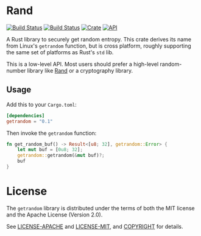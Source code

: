 # Rand

[![Build Status](https://travis-ci.org/rust-random/getrandom.svg?branch=master)](https://travis-ci.org/rust-random/getrandom)
[![Build Status](https://ci.appveyor.com/api/projects/status/github/rust-random/getrandom?svg=true)](https://ci.appveyor.com/project/rust-random/getrandom)
[![Crate](https://img.shields.io/crates/v/getrandom.svg)](https://crates.io/crates/getrandom)
[![API](https://docs.rs/getrandom/badge.svg)](https://docs.rs/getrandom)

A Rust library to securely get random entropy. This crate derives its name from
Linux's `getrandom` function, but is cross platform, roughly supporting the same
set of platforms as Rust's `std` lib.

This is a low-level API. Most users should prefer a high-level random-number
library like [Rand] or a cryptography library.

[Rand]: https://crates.io/crates/rand


## Usage

Add this to your `Cargo.toml`:

```toml
[dependencies]
getrandom = "0.1"
```

Then invoke the `getrandom` function:

```rust
fn get_random_buf() -> Result<[u8; 32], getrandom::Error> {
    let mut buf = [0u8; 32];
    getrandom::getrandom(&mut buf)?;
    buf
}
```


# License

The `getrandom` library is distributed under the terms of both the MIT license
and the Apache License (Version 2.0).

See [LICENSE-APACHE](LICENSE-APACHE) and [LICENSE-MIT](LICENSE-MIT), and
[COPYRIGHT](COPYRIGHT) for details.
